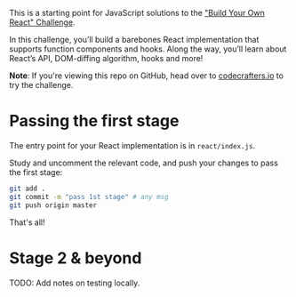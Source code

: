 This is a starting point for JavaScript solutions to the
["Build Your Own React" Challenge](https://codecrafters.io/challenges/redis).

In this challenge, you’ll build a barebones React implementation that supports
function components and hooks. Along the way, you’ll learn about React’s API,
DOM-diffing algorithm, hooks and more!

**Note**: If you're viewing this repo on GitHub, head over to
[codecrafters.io](https://codecrafters.io) to try the challenge.

# Passing the first stage

The entry point for your React implementation is in `react/index.js`.

Study and uncomment the relevant code, and push your changes to pass the first
stage:

```sh
git add .
git commit -m "pass 1st stage" # any msg
git push origin master
```

That's all!

# Stage 2 & beyond

TODO: Add notes on testing locally.
